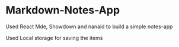 # Markdown-Notes-App

Used React Mde, Showdown and nanaid to build a simple notes-app

Used Local storage for saving the items